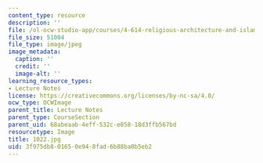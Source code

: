 ```yaml
---
content_type: resource
description: ''
file: /ol-ocw-studio-app/courses/4-614-religious-architecture-and-islamic-cultures-fall-2002/3f975db801650e948fad6b88ba0b5eb2_1022.jpg
file_size: 51004
file_type: image/jpeg
image_metadata:
  caption: ''
  credit: ''
  image-alt: ''
learning_resource_types:
- Lecture Notes
license: https://creativecommons.org/licenses/by-nc-sa/4.0/
ocw_type: OCWImage
parent_title: Lecture Notes
parent_type: CourseSection
parent_uid: 68abeaab-4eff-532c-e858-18d3ffb567bd
resourcetype: Image
title: 1022.jpg
uid: 3f975db8-0165-0e94-8fad-6b88ba0b5eb2
---
```

